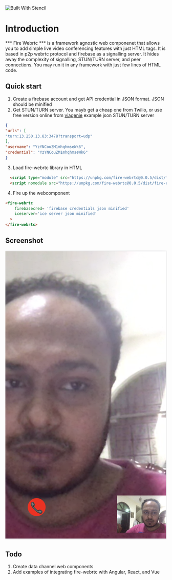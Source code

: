 ![Built With Stencil](https://img.shields.io/badge/-Built%20With%20Stencil-16161d.svg?logo=data%3Aimage%2Fsvg%2Bxml%3Bbase64%2CPD94bWwgdmVyc2lvbj0iMS4wIiBlbmNvZGluZz0idXRmLTgiPz4KPCEtLSBHZW5lcmF0b3I6IEFkb2JlIElsbHVzdHJhdG9yIDE5LjIuMSwgU1ZHIEV4cG9ydCBQbHVnLUluIC4gU1ZHIFZlcnNpb246IDYuMDAgQnVpbGQgMCkgIC0tPgo8c3ZnIHZlcnNpb249IjEuMSIgaWQ9IkxheWVyXzEiIHhtbG5zPSJodHRwOi8vd3d3LnczLm9yZy8yMDAwL3N2ZyIgeG1sbnM6eGxpbms9Imh0dHA6Ly93d3cudzMub3JnLzE5OTkveGxpbmsiIHg9IjBweCIgeT0iMHB4IgoJIHZpZXdCb3g9IjAgMCA1MTIgNTEyIiBzdHlsZT0iZW5hYmxlLWJhY2tncm91bmQ6bmV3IDAgMCA1MTIgNTEyOyIgeG1sOnNwYWNlPSJwcmVzZXJ2ZSI%2BCjxzdHlsZSB0eXBlPSJ0ZXh0L2NzcyI%2BCgkuc3Qwe2ZpbGw6I0ZGRkZGRjt9Cjwvc3R5bGU%2BCjxwYXRoIGNsYXNzPSJzdDAiIGQ9Ik00MjQuNywzNzMuOWMwLDM3LjYtNTUuMSw2OC42LTkyLjcsNjguNkgxODAuNGMtMzcuOSwwLTkyLjctMzAuNy05Mi43LTY4LjZ2LTMuNmgzMzYuOVYzNzMuOXoiLz4KPHBhdGggY2xhc3M9InN0MCIgZD0iTTQyNC43LDI5Mi4xSDE4MC40Yy0zNy42LDAtOTIuNy0zMS05Mi43LTY4LjZ2LTMuNkgzMzJjMzcuNiwwLDkyLjcsMzEsOTIuNyw2OC42VjI5Mi4xeiIvPgo8cGF0aCBjbGFzcz0ic3QwIiBkPSJNNDI0LjcsMTQxLjdIODcuN3YtMy42YzAtMzcuNiw1NC44LTY4LjYsOTIuNy02OC42SDMzMmMzNy45LDAsOTIuNywzMC43LDkyLjcsNjguNlYxNDEuN3oiLz4KPC9zdmc%2BCg%3D%3D&colorA=16161d&style=flat-square)

# Introduction

*** Fire Webrtc *** is a framework agnostic web componenet that allows you to add simple live video conferencing features with just HTML tags. It is based in p2p webrtc protocol and firebase as a signalling server. It hides away the complexity of signalling, STUN/TURN server, and peer connections. You may run it in any framework with just few lines of HTML code.

## Quick start

1. Create a firebase account and get API credential in JSON format. JSON should be minified
2. Get STUN/TURN server. You mayb get a cheap one from Twilio, or use free version online from [viagenie](https://numb.viagenie.ca)
 example json STUN/TURN server
 ``` JSON
 {
"urls": [
"turn:13.250.13.83:3478?transport=udp"
],
"username": "YzYNCouZM1mhqhmseWk6",
"credential": "YzYNCouZM1mhqhmseWk6"
}
 ```
3. Load fire-webrtc library in HTML
``` HTML
  <script type="module" src="https://unpkg.com/fire-webrtc@0.0.5/dist/fire-rtc/fire-rtc.esm.js"></script>
  <script nomodule src="https://unpkg.com/fire-webrtc@0.0.5/dist/fire-rtc.js"></script>
```
4. Fire up the webcomponent

``` HTML
<fire-webrtc
    firebasecred= 'firebase credentials json minified'
    iceserver='ice server json minified'
  >
</fire-webrtc>
```
## Screenshot

![app](1.png)

## Todo
1. Create data channel web components
2. Add examples of integrating fire-webrtc with Angular, React, and Vue